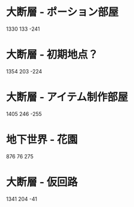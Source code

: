 # 大断層 - ポーション部屋
1330 133 -241

# 大断層 - 初期地点？
1354 203 -224

# 大断層 - アイテム制作部屋
1405 246 -255

# 地下世界 - 花園
876 76 275

# 大断層 - 仮回路
1341 204 -41


